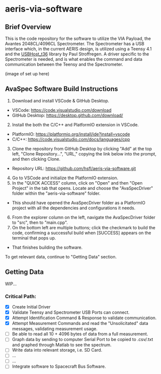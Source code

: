 # aeris-via-software
## Brief Overview
This is the code repository for the software to utilize the VIA Payload, the Avantes 2048CL/4096CL Spectrometer. 
The Spectrometer has a USB interface which, in the current AERIS design, is utilized using a Teensy 4.1 and the [USBHost_t36](https://github.com/PaulStoffregen/USBHost_t36) library by Paul Stroffregen.
A driver specific to the Spectrometer is needed, and is what enables the command and data communication between the Teensy and the Spectrometer.

(image of set up here)

## AvaSpec Software Build Instructions
1. Download and install VSCode & GitHub Desktop.
* VSCode: https://code.visualstudio.com/download
* GitHub Desktop: https://desktop.github.com/download/
2. Install the both the C/C++ and PlatformIO extension in VSCode.
* PlatformIO: https://platformio.org/install/ide?install=vscode
* C/C++: https://code.visualstudio.com/docs/languages/cpp 
3. Clone the repository from GitHub Desktop by clicking "Add" at the top left, "Clone Repository...", "URL," copying the link below into the prompt, and then clicking Clone.
* Repository URL: https://github.com/hsfl/aeris-via-software.git
4. Go to VSCode and initialize the PlatformIO extension.
5. In the "QUICK ACCESS" column, click on "Open" and then "Open Project" in the tab that opens. Locate and choose the "AvaSpecDriver" folder within the "aeris-via-software" folder.
* This should have opened the AvaSpecDriver folder as a PlatformIO project with all the dependencies and configurations it needs.
6. From the explorer column on the left, navigate the AvaSpecDriver folder to "src", then to "main.cpp".
7. On the bottom left are multiple buttons; click the checkmark to build the code, confirming a successful build when [SUCCESS] appears on the terminal that pops up.
* That finishes building the software.

To get relevant data, continue to "Getting Data" section.

## Getting Data
WIP...

### Critical Path: 
- [x] Create Initial Driver
- [x] Validate Teensy and Spectrometer USB Ports can connect.
- [x] Attempt Identification Command & Response to validate communication.
- [x] Attempt Measurement Commands and read the "Unsolicitated" data messages, validating measurement usage.
- [ ] Be able to read all 10 + 4096 bytes of data from a full measurement.
- [ ] Graph data by sending to computer Serial Port to be copied to .csv/.txt and graphed through Matlab to see the spectrum. 
- [ ] Write data into relevant storage, i.e. SD Card.
- [ ] ...
- [ ] ...
- [ ] Integrate software to Spacecraft Bus Software.
